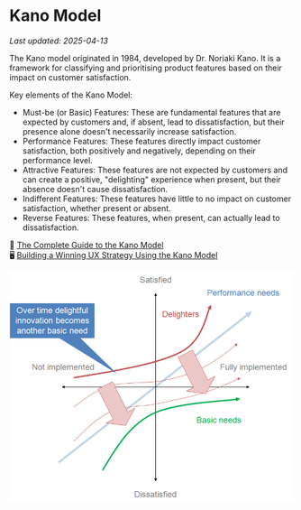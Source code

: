 # Kano Model

_Last updated: 2025-04-13_

The Kano model originated in 1984, developed by Dr. Noriaki Kano. It is a framework for classifying and prioritising product features based on their impact on customer satisfaction.

Key elements of the Kano Model:
- Must-be (or Basic) Features: These are fundamental features that are expected by customers and, if absent, lead to dissatisfaction, but their presence alone doesn't necessarily increase satisfaction. 
- Performance Features: These features directly impact customer satisfaction, both positively and negatively, depending on their performance level. 
- Attractive Features: These features are not expected by customers and can create a positive, "delighting" experience when present, but their absence doesn't cause dissatisfaction. 
- Indifferent Features: These features have little to no impact on customer satisfaction, whether present or absent. 
- Reverse Features: These features, when present, can actually lead to dissatisfaction. 

🔗 [The Complete Guide to the Kano Model](https://foldingburritos.com/blog/kano-model/)  
🖥️ [Building a Winning UX Strategy Using the Kano Model](https://www.uie.com/kano/)

![kano model](../../images/kano_model.png)